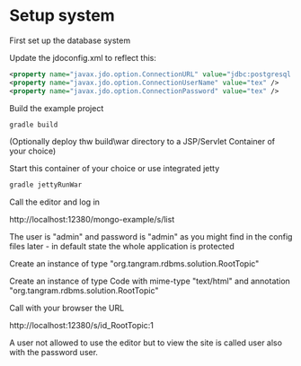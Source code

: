 Setup system
=========

First set up the database system

Update the jdoconfig.xml to reflect this:

```xml
<property name="javax.jdo.option.ConnectionURL" value="jdbc:postgresql://localhost:5432/postgres"/>
<property name="javax.jdo.option.ConnectionUserName" value="tex" />
<property name="javax.jdo.option.ConnectionPassword" value="tex" />
```

Build the example project

```bash
gradle build
```

(Optionally deploy thw build\war directory to a JSP/Servlet Container of your choice)

Start this container of your choice or use integrated jetty

```bash
gradle jettyRunWar
```

Call the editor and log in

http://localhost:12380/mongo-example/s/list

The user is "admin" and password is "admin" as you might find in the config files later - in default state the whole application is protected

Create an instance of type "org.tangram.rdbms.solution.RootTopic"

Create an instance of type Code with mime-type "text/html" and annotation "org.tangram.rdbms.solution.RootTopic"

Call with your browser the URL

http://localhost:12380/s/id_RootTopic:1

A user not allowed to use the editor but to view the site is called user also with the password user.

